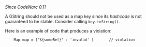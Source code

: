 *Since CodeNarc 0.11*

A GString should not be used as a map key since its *hashcode* is not
guaranteed to be stable. Consider calling `key.toString()`.

Here is an example of code that produces a violation:

``` 
    Map map = ["${someRef}" : 'invalid' ]       // violation
```

